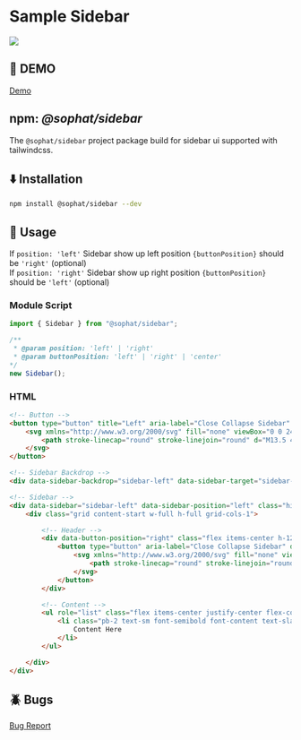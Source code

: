 # Sample Sidebar
![](https://sidebar.hey1010.com/assets/home.webp)

## 📐 DEMO
[Demo](https://sidebar.hey1010.com)


## npm: ***@sophat/sidebar***
The `@sophat/sidebar` project package build for sidebar ui supported with tailwindcss.

## ⬇️ Installation
```sh
npm install @sophat/sidebar --dev
```

## 📂 Usage

If `position: 'left'` Sidebar show up left position `{buttonPosition}` should be `'right'` (optional)
<br/>
If `position: 'right'` Sidebar show up right position `{buttonPosition}` should be `'left'` (optional)

### Module Script
```js
import { Sidebar } from "@sophat/sidebar";

/**
 * @param position: 'left' | 'right'
 * @param buttonPosition: 'left' | 'right' | 'center'
*/
new Sidebar();
```

### HTML
```html
<!-- Button -->
<button type="button" title="Left" aria-label="Close Collapse Sidebar" data-sidebar-target="sidebar-left" class="flex items-center justify-center w-8 h-8 rounded-lg hover:bg-slate-50 ring-1 ring-black/10">
    <svg xmlns="http://www.w3.org/2000/svg" fill="none" viewBox="0 0 24 24" stroke-width="1.5" stroke="currentColor" class="w-4 h-4">
        <path stroke-linecap="round" stroke-linejoin="round" d="M13.5 4.5 21 12m0 0-7.5 7.5M21 12H3" />
    </svg>
</button>

<!-- Sidebar Backdrop -->
<div data-sidebar-backdrop="sidebar-left" data-sidebar-target="sidebar-left" class="hidden inset-0 fixed right-0 transition-opacity top-0 w-full h-full bg-black/25 z-[999]"></div>

<!-- Sidebar -->
<div data-sidebar="sidebar-left" data-sidebar-position="left" class="hidden justify-end fixed top-0 opacity-0 transition-all duration-500 w-0 max-w-[90%] h-full bg-white shadow-[-2px_0_20px_0_#00000022] z-[9999]">
    <div class="grid content-start w-full h-full grid-cols-1">

        <!-- Header -->
        <div data-button-position="right" class="flex items-center h-12 px-2">
            <button type="button" aria-label="Close Collapse Sidebar" data-sidebar-target="sidebar-left" class="flex items-center justify-center rounded-lg hover:bg-slate-50 ring-1 ring-black/10 w-7 h-7">
                <svg xmlns="http://www.w3.org/2000/svg" fill="none" viewBox="0 0 24 24" stroke-width="1.5" stroke="currentColor" class="w-3 h-3">
                    <path stroke-linecap="round" stroke-linejoin="round" d="M10.5 19.5 3 12m0 0 7.5-7.5M3 12h18" />
                </svg>
            </button>
        </div>

        <!-- Content -->
        <ul role="list" class="flex items-center justify-center flex-col h-full min-h-[calc(100vh_-48px)] bg-slate-100 gap-2 px-5 overflow-x-hidden overflow-y-auto py-7">
            <li class="pb-2 text-sm font-semibold font-content text-slate-700">
                Content Here
            </li>
        </ul>

    </div>
</div>
```


## 🪲 Bugs
[Bug Report](https://github.com/pphatdev/sidebar/issues/new)
